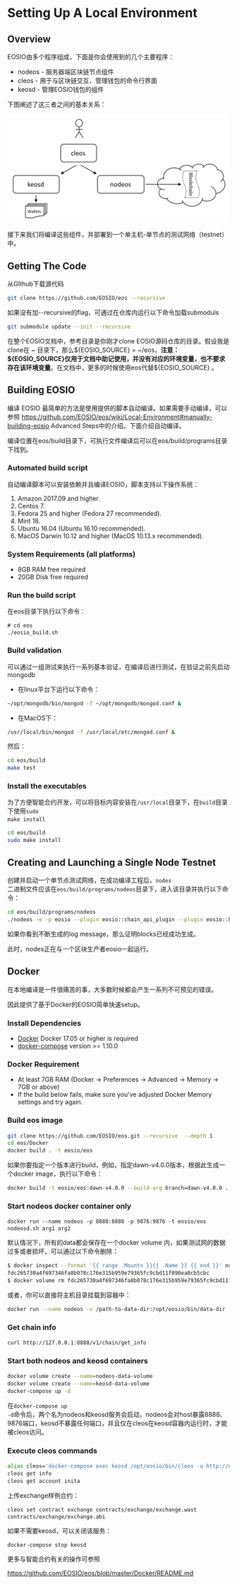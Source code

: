 # Setting Up A Local Environment

## Overview

EOSIO由多个程序组成，下面是你会使用到的几个主要程序：

- nodeos - 服务器端区块链节点组件
- cleos - 用于与区块链交互、管理钱包的命令行界面
- keosd - 管理EOSIO钱包的组件

下图阐述了这三者之间的基本关系：

![](imgs/Basic-EOSIO-System-Architecture.png)

接下来我们将编译这些组件，并部署到一个单主机-单节点的测试网络（testnet）中。

## Getting The Code

从GIthub下载源代码

```sh
git clone https://github.com/EOSIO/eos --recursive
```

如果没有加--recursive的flag，可通过在仓库内运行以下命令加载submoduls

```sh
git submodule update --init --recursive
```

在整个EOSIO文档中，参考目录是你刚才clone EOSIO源码仓库的目录。假设我是clone在 ~ 目录下，那么\${EOSIO_SOURCE} = ~/eos，**注意：\${EOSIO_SOURCE}仅用于文档中助记使用，并没有对应的环境变量，也不要求存在该环境变量**。在文档中，更多的时候使用eos代替\${EOSIO_SOURCE} 。

## Building EOSIO

编译 EOSIO 最简单的方法是使用提供的脚本自动编译。如果需要手动编译，可以参照 https://github.com/EOSIO/eos/wiki/Local-Environment#manually-building-eosio Advanced Steps中的介绍。下面介绍自动编译。

编译位置在eos/build目录下，可执行文件编译后可以在eos/build/programs目录下找到。

### Automated build script

自动编译脚本可以安装依赖并且编译EOSIO，脚本支持以下操作系统：

1. Amazon 2017.09 and higher.
2. Centos 7.
3. Fedora 25 and higher (Fedora 27 recommended).
4. Mint 18.
5. Ubuntu 16.04 (Ubuntu 16.10 recommended).
6. MacOS Darwin 10.12 and higher (MacOS 10.13.x recommended).

### System Requirements (all platforms)

- 8GB RAM free required
- 20GB Disk free required

### Run the build script

在eos目录下执行以下命令：

```Sh
# cd eos
./eosio_build.sh
```

### Build validation

可以通过一组测试来执行一系列基本验证，在编译后进行测试，在验证之前先启动mongodb

- 在linux平台下运行以下命令：

```sh
~/opt/mongodb/bin/mongod -f ~/opt/mongodb/mongod.conf &
```

- 在MacOS下：

```sh
/usr/local/bin/mongod -f /usr/local/etc/mongod.conf &
```

然后：

```sh
cd eos/build
make test
```

### Install the executables

为了方便智能合约开发，可以将目标内容安装在<code>/usr/local</code>目录下，在<code>build</code>目录下使用<code>sudo make install</code>

```sh
cd eos/build
sudo make install
```

## Creating and Launching a Single Node Testnet

创建并启动一个单节点测试网络，在成功编译工程后，<code>nodes </code>二进制文件应该在<code>eos/build/programs/nodeos</code>目录下，进入该目录并执行以下命令：

```sh
cd eos/build/programs/nodeos
./nodeos -e -p eosio --plugin eosio::chain_api_plugin --plugin eosio::history_api_plugin 
```

如果你看到不断生成的log message，那么证明blocks已经成功生成。

此时，nodes正在与一个区块生产者eosio一起运行。

## Docker

在本地编译是一件很痛苦的事，大多数时候都会产生一系列不可预见的错误。

因此提供了基于Docker的EOSIO简单快速setup。

### Install Dependencies

- [Docker](https://docs.docker.com/) Docker 17.05 or higher is required
- [docker-compose](https://docs.docker.com/compose/) version >= 1.10.0

### Docker Requirement

- At least 7GB RAM (Docker -> Preferences -> Advanced -> Memory -> 7GB or above)
- If the build below fails, make sure you've adjusted Docker Memory settings and try again.

### Build eos image

```sh
git clone https://github.com/EOSIO/eos.git --recursive  --depth 1
cd eos/Docker
docker build . -t eosio/eos
```

如果你要指定一个版本进行build，例如，指定dawn-v4.0.0版本，根据此生成一个docker image，执行以下命令：

```sh
docker build -t eosio/eos:dawn-v4.0.0 --build-arg branch=dawn-v4.0.0 .
```

### Start nodeos docker container only

```
docker run --name nodeos -p 8888:8888 -p 9876:9876 -t eosio/eos nodeosd.sh arg1 arg2
```

默认情况下，所有的data都会保存在一个docker volume 内，如果测试网的数据过多或者损坏，可以通过以下命令删除：

```sh
$ docker inspect --format '{{ range .Mounts }}{{ .Name }} {{ end }}' nodeos
fdc265730a4f697346fa8b078c176e315b959e79365fc9cbd11f090ea0cb5cbc
$ docker volume rm fdc265730a4f697346fa8b078c176e315b959e79365fc9cbd11f090ea0cb5cbc
```

或者，你可以直接将主机目录挂载到容器中：

```sh
docker run --name nodeos -v /path-to-data-dir:/opt/eosio/bin/data-dir -p 8888:8888 -p 9876:9876 -t eosio/eos nodeosd.sh arg1 arg2
```

### Get chain info

```sh
curl http://127.0.0.1:8888/v1/chain/get_info
```

### Start both nodeos and keosd containers

```sh
docker volume create --name=nodeos-data-volume
docker volume create --name=keosd-data-volume
docker-compose up -d
```

在<code>docker-compose up -d</code>命令后，两个名为nodeos和keosd服务会启动，nodeos会对host暴露8888、9876端口，keosd不暴露任何端口，并且仅在cleos在keosd容器内运行时，才能被cleos访问。

### Execute cleos commands

```sh
alias cleos='docker-compose exec keosd /opt/eosio/bin/cleos -u http://nodeosd:8888 --wallet-url http://localhost:8888'
cleos get info
cleos get account inita
```

上传exchange样例合约：

```
cleos set contract exchange contracts/exchange/exchange.wast contracts/exchange/exchange.abi
```

如果不需要keosd，可以关闭该服务：

```
docker-compose stop keosd
```

更多与智能合约有关的操作可参照

https://github.com/EOSIO/eos/blob/master/Docker/README.md